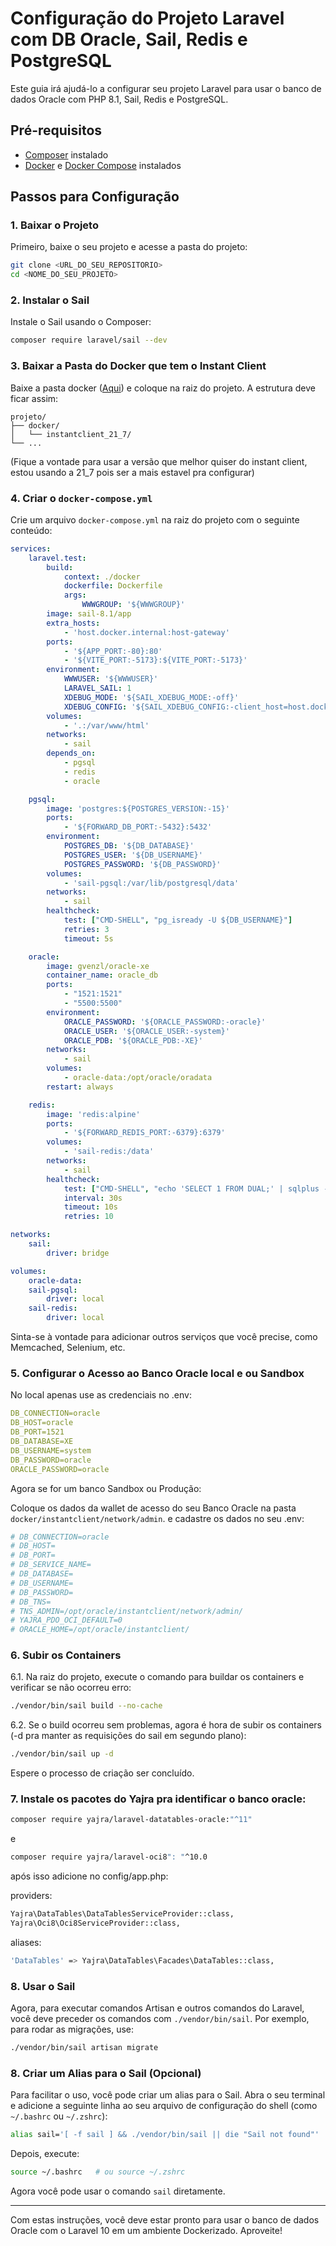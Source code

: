 # Configuração do Projeto Laravel com DB Oracle, Sail, Redis e PostgreSQL

Este guia irá ajudá-lo a configurar seu projeto Laravel para usar o banco de dados Oracle com PHP 8.1, Sail, Redis e PostgreSQL.

## Pré-requisitos

- [Composer](https://getcomposer.org/) instalado
- [Docker](https://www.docker.com/) e [Docker Compose](https://docs.docker.com/compose/) instalados

## Passos para Configuração

### 1. Baixar o Projeto

Primeiro, baixe o seu projeto e acesse a pasta do projeto:

```bash
git clone <URL_DO_SEU_REPOSITORIO>
cd <NOME_DO_SEU_PROJETO>
```

### 2. Instalar o Sail

Instale o Sail usando o Composer:

```bash
composer require laravel/sail --dev
```

### 3. Baixar a Pasta do Docker que tem o Instant Client

Baixe a pasta docker ([Aqui](https://drive.google.com/file/d/1sUy8uurLyv-nejEanX-2xwF8yNRhDuy1/view?usp=sharing)) e coloque na raiz do projeto. A estrutura deve ficar assim:

```
projeto/
├── docker/
│   └── instantclient_21_7/
└── ...
```

(Fique a vontade para usar a versão que melhor quiser do instant client, estou usando a 21_7 pois ser a mais estavel pra configurar)

### 4. Criar o `docker-compose.yml`

Crie um arquivo `docker-compose.yml` na raiz do projeto com o seguinte conteúdo:

```yaml
services:
    laravel.test:
        build:
            context: ./docker
            dockerfile: Dockerfile
            args:
                WWWGROUP: '${WWWGROUP}'
        image: sail-8.1/app
        extra_hosts:
            - 'host.docker.internal:host-gateway'
        ports:
            - '${APP_PORT:-80}:80'
            - '${VITE_PORT:-5173}:${VITE_PORT:-5173}'
        environment:
            WWWUSER: '${WWWUSER}'
            LARAVEL_SAIL: 1
            XDEBUG_MODE: '${SAIL_XDEBUG_MODE:-off}'
            XDEBUG_CONFIG: '${SAIL_XDEBUG_CONFIG:-client_host=host.docker.internal}'
        volumes:
            - '.:/var/www/html'
        networks:
            - sail
        depends_on:
            - pgsql
            - redis
            - oracle

    pgsql:
        image: 'postgres:${POSTGRES_VERSION:-15}'
        ports:
            - '${FORWARD_DB_PORT:-5432}:5432'
        environment:
            POSTGRES_DB: '${DB_DATABASE}'
            POSTGRES_USER: '${DB_USERNAME}'
            POSTGRES_PASSWORD: '${DB_PASSWORD}'
        volumes:
            - 'sail-pgsql:/var/lib/postgresql/data'
        networks:
            - sail
        healthcheck:
            test: ["CMD-SHELL", "pg_isready -U ${DB_USERNAME}"]
            retries: 3
            timeout: 5s

    oracle:
        image: gvenzl/oracle-xe
        container_name: oracle_db
        ports:
            - "1521:1521"
            - "5500:5500"  
        environment:
            ORACLE_PASSWORD: '${ORACLE_PASSWORD:-oracle}'
            ORACLE_USER: '${ORACLE_USER:-system}'
            ORACLE_PDB: '${ORACLE_PDB:-XE}'
        networks:
            - sail
        volumes:
            - oracle-data:/opt/oracle/oradata
        restart: always

    redis:
        image: 'redis:alpine'
        ports:
            - '${FORWARD_REDIS_PORT:-6379}:6379'
        volumes:
            - 'sail-redis:/data'
        networks:
            - sail
        healthcheck:
            test: ["CMD-SHELL", "echo 'SELECT 1 FROM DUAL;' | sqlplus -s system/${ORACLE_PASSWORD}@localhost:1521/XEPDB1"]
            interval: 30s
            timeout: 10s
            retries: 10

networks:
    sail:
        driver: bridge

volumes:
    oracle-data:
    sail-pgsql:
        driver: local
    sail-redis:
        driver: local
```

Sinta-se à vontade para adicionar outros serviços que você precise, como Memcached, Selenium, etc.

### 5. Configurar o Acesso ao Banco Oracle local e ou Sandbox

No local apenas use as credenciais no .env:

```yaml
DB_CONNECTION=oracle
DB_HOST=oracle
DB_PORT=1521
DB_DATABASE=XE
DB_USERNAME=system
DB_PASSWORD=oracle
ORACLE_PASSWORD=oracle
```

Agora se for um banco Sandbox ou Produção:

Coloque os dados da wallet de acesso do seu Banco Oracle na pasta `docker/instantclient/network/admin`.
e cadastre os dados no seu .env:

```yaml
# DB_CONNECTION=oracle
# DB_HOST=
# DB_PORT=
# DB_SERVICE_NAME=
# DB_DATABASE=
# DB_USERNAME= 
# DB_PASSWORD=
# DB_TNS=
# TNS_ADMIN=/opt/oracle/instantclient/network/admin/
# YAJRA_PDO_OCI_DEFAULT=0
# ORACLE_HOME=/opt/oracle/instantclient/
```

### 6. Subir os Containers

6.1. Na raiz do projeto, execute o comando para buildar os containers e verificar se não ocorreu erro:

```bash
./vendor/bin/sail build --no-cache
```

6.2. Se o build ocorreu sem problemas, agora é hora de subir os containers (-d pra manter as requisições do sail em segundo plano):
```bash
./vendor/bin/sail up -d
```

Espere o processo de criação ser concluído.

### 7. Instale os pacotes do Yajra pra identificar o banco oracle:
```bash
composer require yajra/laravel-datatables-oracle:"^11"
```
e
```bash
composer require yajra/laravel-oci8": "^10.0
```

após isso adicione no config/app.php:

providers:
```bash
Yajra\DataTables\DataTablesServiceProvider::class,
Yajra\Oci8\Oci8ServiceProvider::class,
```

aliases: 
```bash
'DataTables' => Yajra\DataTables\Facades\DataTables::class,
```

### 8. Usar o Sail

Agora, para executar comandos Artisan e outros comandos do Laravel, você deve preceder os comandos com `./vendor/bin/sail`. Por exemplo, para rodar as migrações, use:

```bash
./vendor/bin/sail artisan migrate
```

### 8. Criar um Alias para o Sail (Opcional)

Para facilitar o uso, você pode criar um alias para o Sail. Abra o seu terminal e adicione a seguinte linha ao seu arquivo de configuração do shell (como `~/.bashrc` ou `~/.zshrc`):

```bash
alias sail='[ -f sail ] && ./vendor/bin/sail || die "Sail not found"'
```

Depois, execute:

```bash
source ~/.bashrc   # ou source ~/.zshrc
```

Agora você pode usar o comando `sail` diretamente.

---

Com estas instruções, você deve estar pronto para usar o banco de dados Oracle com o Laravel 10 em um ambiente Dockerizado. Aproveite!
